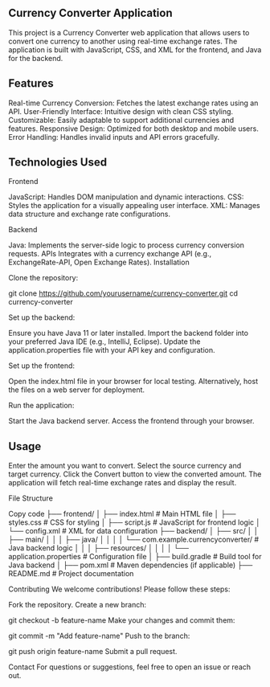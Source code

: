  ## Currency Converter Application
 
This project is a Currency Converter web application that allows users to convert one currency to another using real-time exchange rates. The application is built with JavaScript, CSS, and XML for the frontend, and Java for the backend.

## Features

Real-time Currency Conversion: Fetches the latest exchange rates using an API.
User-Friendly Interface: Intuitive design with clean CSS styling.
Customizable: Easily adaptable to support additional currencies and features.
Responsive Design: Optimized for both desktop and mobile users.
Error Handling: Handles invalid inputs and API errors gracefully.

## Technologies Used

Frontend

JavaScript: Handles DOM manipulation and dynamic interactions.
CSS: Styles the application for a visually appealing user interface.
XML: Manages data structure and exchange rate configurations.

Backend

Java: Implements the server-side logic to process currency conversion requests.
APIs
Integrates with a currency exchange API (e.g., ExchangeRate-API, Open Exchange Rates).
Installation



Clone the repository:

git clone https://github.com/yourusername/currency-converter.git
cd currency-converter

Set up the backend:

Ensure you have Java 11 or later installed.
Import the backend folder into your preferred Java IDE (e.g., IntelliJ, Eclipse).
Update the application.properties file with your API key and configuration.

Set up the frontend:

Open the index.html file in your browser for local testing.
Alternatively, host the files on a web server for deployment.



Run the application:

Start the Java backend server.
Access the frontend through your browser.


## Usage

Enter the amount you want to convert.
Select the source currency and target currency.
Click the Convert button to view the converted amount.
The application will fetch real-time exchange rates and display the result.


File Structure

Copy code
├── frontend/
│   ├── index.html      # Main HTML file
│   ├── styles.css      # CSS for styling
│   ├── script.js       # JavaScript for frontend logic
│   └── config.xml      # XML for data configuration
├── backend/
│   ├── src/
│   │   ├── main/
│   │   │   ├── java/
│   │   │   │   └── com.example.currencyconverter/   # Java backend logic
│   │   │   ├── resources/
│   │   │   │   └── application.properties          # Configuration file
│   ├── build.gradle    # Build tool for Java backend
│   ├── pom.xml         # Maven dependencies (if applicable)
├── README.md           # Project documentation


Contributing
We welcome contributions! Please follow these steps:

Fork the repository.
Create a new branch:

git checkout -b feature-name
Make your changes and commit them:

git commit -m "Add feature-name"
Push to the branch:

git push origin feature-name
Submit a pull request.

Contact
For questions or suggestions, feel free to open an issue or reach out.
